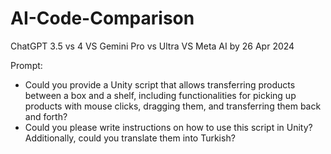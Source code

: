 # AI-Code-Comparison
ChatGPT 3.5 vs 4 VS Gemini Pro vs Ultra VS Meta AI by 26 Apr 2024

Prompt:
- Could you provide a Unity script that allows transferring products between a box and a shelf, including functionalities for picking up products with mouse clicks, dragging them, and transferring them back and forth?
- Could you please write instructions on how to use this script in Unity? Additionally, could you translate them into Turkish?
